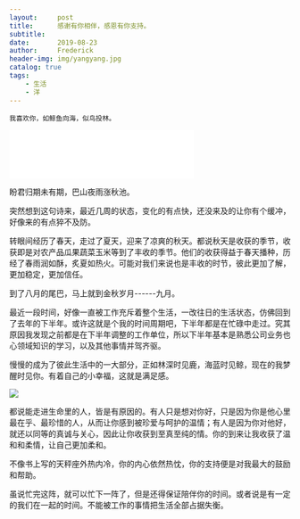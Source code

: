 ```yaml
---
layout:     post
title:      感谢有你相伴，感恩有你支持。
subtitle:   
date:       2019-08-23
author:     Frederick
header-img: img/yangyang.jpg
catalog: true
tags:
    - 生活
    - 洋
---
```


```
我喜欢你，如鲸鱼向海，似鸟投林。
```

<iframe frameborder="no" border="0" marginwidth="0" marginheight="0" width="330" height="86" src="//music.163.com/outchain/player?type=2&id=403710393&auto=1&height=66"></iframe>


盼君归期未有期，巴山夜雨涨秋池。

突然想到这句诗来，最近几周的状态，变化的有点快，还没来及的让你有个缓冲，好像来的有点猝不及防。

转眼间经历了春天，走过了夏天，迎来了凉爽的秋天。都说秋天是收获的季节，收获即是对农产品瓜果蔬菜玉米等到了丰收的季节。他们的收获得益于春天播种，历经了春雨润如酥，炙夏如热火。可能对我们来说也是丰收的时节，彼此更加了解，更加稳定，更加信任。

到了八月的尾巴，马上就到金秋岁月------九月。

最近一段时间，好像一直被工作充斥着整个生活，一改往日的生活状态，仿佛回到了去年的下半年。或许这就是个我的时间周期吧，下半年都是在忙碌中走过。究其原因我发现之前都是在下半年调整的工作单位，所以下半年基本是熟悉公司业务也心领域知识的学习，以及其他事情并驾齐驱。

慢慢的成为了彼此生活中的一大部分，正如林深时见鹿，海蓝时见鲸，现在的我梦醒时见你。有着自己的小幸福，这就是满足感。

![](https://github.com/jimshou/jimshou.github.io/blob/master/img/given.jpg?raw=true)

都说能走进生命里的人，皆是有原因的。有人只是想对你好，只是因为你是他心里最在乎、最珍惜的人，从而让你感到被珍爱与呵护的温情；有人是因为你对他好，就还以同等的真诚与关心，因此让你收获到至真至纯的情。你的到来让我收获了温和和柔情，让自己更加柔和。

不像书上写的天秤座外热内冷，你的内心依然热忱，你的支持便是对我最大的鼓励和帮助。

虽说忙完这阵，就可以忙下一阵了，但是还得保证陪伴你的时间。或者说是有一定的我们在一起的时间。不能被工作的事情把生活全部占据失衡。


